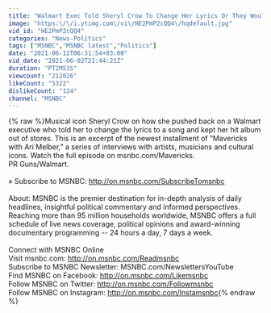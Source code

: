 ```yaml
---
title: "Walmart Exec Told Sheryl Crow To Change Her Lyrics Or They Would Ban Her Album From Stores"
image: "https:\/\/i.ytimg.com\/vi\/HE2PmP2cQQ4\/hqdefault.jpg"
vid_id: "HE2PmP2cQQ4"
categories: "News-Politics"
tags: ["MSNBC","MSNBC latest","Politics"]
date: "2021-06-12T06:31:54+03:00"
vid_date: "2021-06-02T21:44:21Z"
duration: "PT2M53S"
viewcount: "212026"
likeCount: "5322"
dislikeCount: "124"
channel: "MSNBC"
---
```

{% raw %}Musical icon Sheryl Crow on how she pushed back on a Walmart executive who told her to change the lyrics to a song and kept her hit album out of stores. This is an excerpt of the newest installment of “Mavericks with Ari Melber,” a series of interviews with artists, musicians and cultural icons. Watch the full episode on msnbc.com/Mavericks.<br />PR Guns/Walmart.<br /><br />» Subscribe to MSNBC: <a rel="nofollow" target="blank" href="http://on.msnbc.com/SubscribeTomsnbc">http://on.msnbc.com/SubscribeTomsnbc</a><br /><br />About: MSNBC is the premier destination for in-depth analysis of daily headlines, insightful political commentary and informed perspectives. Reaching more than 95 million households worldwide, MSNBC offers a full schedule of live news coverage, political opinions and award-winning documentary programming -- 24 hours a day, 7 days a week.<br /><br />Connect with MSNBC Online<br />Visit msnbc.com: <a rel="nofollow" target="blank" href="http://on.msnbc.com/Readmsnbc">http://on.msnbc.com/Readmsnbc</a><br />Subscribe to MSNBC Newsletter: MSNBC.com/NewslettersYouTube<br />Find MSNBC on Facebook: <a rel="nofollow" target="blank" href="http://on.msnbc.com/Likemsnbc">http://on.msnbc.com/Likemsnbc</a><br />Follow MSNBC on Twitter: <a rel="nofollow" target="blank" href="http://on.msnbc.com/Followmsnbc">http://on.msnbc.com/Followmsnbc</a><br />Follow MSNBC on Instagram: <a rel="nofollow" target="blank" href="http://on.msnbc.com/Instamsnbc">http://on.msnbc.com/Instamsnbc</a>{% endraw %}
